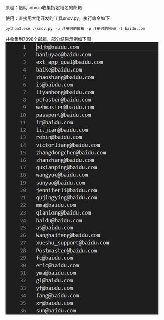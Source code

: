 原理：借助snov.io收集指定域名的邮箱

使用：直接用大佬开发的工具snov.py，执行命令如下
```
python3.exe .\snov.py -u 注册时的邮箱 -p 注册时的密码 -t baidu.com
```
共收集到7898个邮箱，部分结果示例如下图  
![image](./pic/1.png)  
